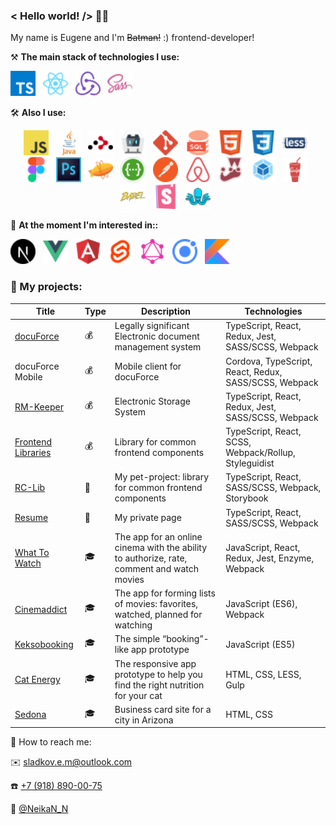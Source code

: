 ### < Hello world! /> 🤘🏻

My name is Eugene and I'm ~~Batman!~~ :) frontend-developer!

⚒ **The main stack of technologies I use:**
<p>
    <img src="img/icons/Typescript.svg" width="40">&nbsp;&nbsp;
    <img src="img/icons/React.svg" width="40">&nbsp;&nbsp;
    <img src="img/icons/Redux.svg" width="40">&nbsp;&nbsp;
    <img src="img/icons/SASS.svg" width="40">&nbsp;&nbsp;
</p>

🛠 **Also I use:**
<p align='center'>
    <img src="img/icons/Javascript.svg" width="40">&nbsp;&nbsp;
    <img src="img/icons/Java.svg" width="40">&nbsp;&nbsp;
    <img src="img/icons/React Router.svg" width="40">&nbsp;&nbsp;
    <img src="img/icons/Apache Cordova.svg" width="40">&nbsp;&nbsp;
    <img src="img/icons/Git.svg" width="40">&nbsp;&nbsp;
    <img src="img/icons/SQL.svg" width="40">&nbsp;&nbsp;
    <img src="img/icons/HTML.svg" width="40">&nbsp;&nbsp;
    <img src="img/icons/CSS.svg" width="40">&nbsp;&nbsp;
    <img src="img/icons/Less.svg" width="40">&nbsp;&nbsp;
    <img src="img/icons/Figma.svg" width="40">&nbsp;&nbsp;
    <img src="img/icons/Photoshop.svg" width="40">&nbsp;&nbsp;
    <img src="img/icons/Zeplin.svg" width="40">&nbsp;&nbsp;
    <img src="img/icons/Swagger.svg" width="40">&nbsp;&nbsp;
    <img src="img/icons/Postman.svg" width="40">&nbsp;&nbsp;
    <img src="img/icons/Enzyme.svg" width="40">&nbsp;&nbsp;
    <img src="img/icons/Jest.svg" width="40">&nbsp;&nbsp;
    <img src="img/icons/Webpack.svg" width="40">&nbsp;&nbsp;
    <img src="img/icons/Gulp.svg" width="40">&nbsp;&nbsp;
    <img src="img/icons/Babel.svg" width="40">&nbsp;&nbsp;
    <img src="img/icons/Storybook.svg" width="40">&nbsp;&nbsp;
    <img src="img/icons/Styleguidist.svg" width="40">&nbsp;&nbsp;
</p>

🔬 **At the moment I'm interested in::**
<p>
    <img src="img/icons/NextJS.svg" width="40">&nbsp;&nbsp;
    <img src="img/icons/Vue.svg" width="40">&nbsp;&nbsp;
    <img src="img/icons/Angular.svg" width="40">&nbsp;&nbsp;
    <img src="img/icons/Svelte.svg" width="40">&nbsp;&nbsp;
    <img src="img/icons/GraphQL.svg" width="40">&nbsp;&nbsp;
    <img src="img/icons/Ionic.svg" width="40">&nbsp;&nbsp;
    <img src="img/icons/Kotlin.svg" width="40">&nbsp;&nbsp;
</p>

### 🧰 My projects:

| Title        | Type        | Description          | Technologies  |
| ------------- | ------------- | ------------- | ----- |
| [docuForce](https://docuforce.infologistics.ru/login) | 💰 | Legally significant Electronic document management system | TypeScript, React, Redux, Jest, SASS/SCSS, Webpack |
| docuForce Mobile | 💰 | Mobile client for docuForce | Cordova, TypeScript, React, Redux, SASS/SCSS, Webpack |
| [RM-Keeper](https://rm-keeper.infologistics.ru) | 💰 | Electronic Storage System | TypeScript, React, Redux, Jest, SASS/SCSS, Webpack |
| [Frontend Libraries](https://www.npmjs.com/package/@infologistics/frontend-libraries) | 💰 | Library for common frontend components | TypeScript, React, SCSS, Webpack/Rollup, Styleguidist |
| [RC-Lib](https://www.npmjs.com/package/@neikan/rc-lib) | 🔑 | My pet-project: library for common frontend components | TypeScript, React, SASS/SCSS, Webpack, Storybook |
| [Resume](https://neikan.pro) | 🔑 | My private page | TypeScript, React, SASS/SCSS, Webpack |
| [What To Watch](https://github.com/Neikan/htmlacademy-what-to-watch) | 🎓 | The app for an online cinema with the ability to authorize, rate, comment and watch movies | JavaScript, React, Redux, Jest, Enzyme, Webpack |
| [Cinemaddict](https://github.com/Neikan/htmlacademy-cinemaddict) | 🎓 | The app for forming lists of movies: favorites, watched, planned for watching | JavaScript (ES6), Webpack |
| [Keksobooking](https://github.com/Neikan/htmlacademy-keksobooking) | 🎓 | The simple “booking”-like app prototype | JavaScript (ES5) |
| [Cat Energy](https://github.com/Neikan/htmlacademy-cat-energy) | 🎓 | The responsive app prototype to help you find the right nutrition for your cat | HTML, CSS, LESS, Gulp |
| [Sedona](https://github.com/Neikan/htmlacademy-sedona) | 🎓 | Business card site for a city in Arizona | HTML, CSS |


🔎 How to reach me:
    <p>✉️ <a href="mailto:sladkov.e.m@outlook.com">sladkov.e.m@outlook.com</a></p>
    <p>☎️ <a href="tel:+79188900075">+7 (918) 890-00-75</a></p>
    <p>🔖 <a href="tg:https://t.me/NeikaN_N">@NeikaN_N</a></p>

